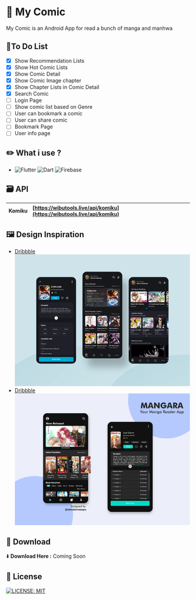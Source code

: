 # 📖 My Comic

My Comic is an Android App for read a bunch of manga and manhwa

## 📃To Do List
- [x]   Show Recommendation Lists
- [x]   Show Hot Comic Lists
- [x]   Show Comic Detail
- [x]   Show Comic Image chapter
- [x]   Show Chapter Lists in Comic Detail
- [x]   Search Comic
- [ ]   Login Page
- [ ]   Show comic list based on Genre
- [ ]   User can bookmark a comic
- [ ]   User can share comic
- [ ]   Bookmark Page
- [ ]   User info page

## ✏️ What i use ?

* ![Flutter](https://img.shields.io/badge/Flutter-02569B?style=for-the-badge&logo=flutter&logoColor=white) ![Dart](https://img.shields.io/badge/Dart-0175C2?style=for-the-badge&logo=dart&logoColor=white) ![Firebase](https://img.shields.io/badge/Firebase-039BE5?style=for-the-badge&logo=Firebase&logoColor=white) 

## 🗃️ API
| Komiku | [https://wibutools.live/api/komiku](https://wibutools.live/api/komiku) |
| :----- | :--------------------------------------------------------------------- |

## 🖼️ Design Inspiration

  * [Dribbble](https://dribbble.com/shots/10845602-Comic-Apps-UI-Design)
![UI 1](https://raw.githubusercontent.com/zaaii/my_comic/master/screenshot/ui1.webp "UI Inspiration 1")
  * [Dribbble](https://dribbble.com/shots/11722190-Manga-Reader-App-MANGARA)
![UI 2](https://raw.githubusercontent.com/zaaii/my_comic/master/screenshot/ui2.webp "UI Inspiration 2")

## 📲 Download

⬇️ **Download Here :** Coming Soon

## 📄 License
[![LICENSE: MIT](https://img.shields.io/badge/License-MIT-yellow.svg)](https://github.com/zaaii/my_comic/blob/master/LICENSE.md)
